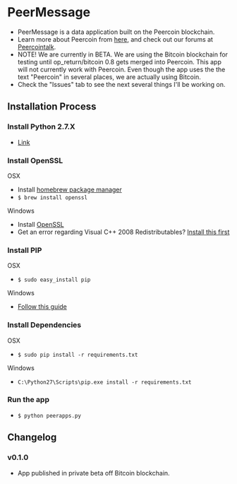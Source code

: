 PeerMessage
===

 - PeerMessage is a data application built on the Peercoin blockchain. 
 - Learn more about Peercoin from [here](http://peercoin.net/), and check out our forums at [Peercointalk](http://peercointalk.org/).
 - NOTE! We are currently in BETA. We are using the Bitcoin blockchain for testing until op_return/bitcoin 0.8 gets merged into Peercoin. This app will not currently work with Peercoin. Even though the app uses the the text "Peercoin" in several places, we are actually using Bitcoin.
 - Check the "Issues" tab to see the next several things I'll be working on.

## Installation Process

### Install Python 2.7.X
 - [Link](https://www.python.org/download/releases/2.7.8/)

### Install OpenSSL
OSX
 - Install [homebrew package manager](http://brew.sh/)
 - ``` $ brew install openssl ```

Windows
 - Install [OpenSSL](http://slproweb.com/download/Win32OpenSSL-1_0_1L.exe)
 - Get an error regarding Visual C++ 2008 Redistributables? [Install this first](http://www.microsoft.com/downloads/details.aspx?familyid=9B2DA534-3E03-4391-8A4D-074B9F2BC1BF)

### Install PIP
OSX
 - ``` $ sudo easy_install pip ```

Windows
 - [Follow this guide](http://stackoverflow.com/questions/4750806/how-to-install-pip-on-windows/12476379#12476379)

### Install Dependencies
OSX
 - ``` $ sudo pip install -r requirements.txt ```

Windows
 - ``` C:\Python27\Scripts\pip.exe install -r requirements.txt ```

### Run the app
 - ``` $ python peerapps.py ```


## Changelog

### v0.1.0

* App published in private beta off Bitcoin blockchain.
